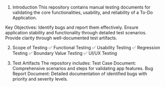1. Introduction
This repository contains manual testing documents for validating the core functionalities, usability, and reliability of a To-Do Application.

Key Objectives:
Identify bugs and report them effectively.
Ensure application stability and functionality through detailed test scenarios.
Provide clarity through well-documented test artifacts.

2. Scope of Testing
✅ Functional Testing
✅ Usability Testing
✅ Regression Testing
✅ Boundary Value Testing
✅ UI/UX Testing

3. Test Artifacts
The repository includes:
Test Case Document: Comprehensive scenarios and steps for validating app features.
Bug Report Document: Detailed documentation of identified bugs with priority and severity levels.

